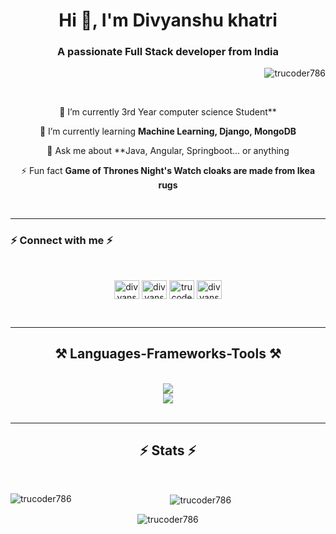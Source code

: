 
<h1 align="center">Hi 👋, I'm Divyanshu khatri</h1>
<h3 align="center">A passionate Full Stack developer from India</h3>
<!-- <img align="right" alt="Coding" width="360px" src="https://cdn.dribbble.com/users/1162077/screenshots/3848914/programmer.gif"> -->

<p align="right"> <img src="https://komarev.com/ghpvc/?username=trucoder786&label=Profile%20views&color=0e75b6&style=flat" alt="trucoder786" /> </p>
<br/>
<div align="center">
 
 🔭 I’m currently 3rd Year computer science Student**
 
 🌱 I’m currently learning **Machine Learning, Django, MongoDB**

💬 Ask me about **Java, Angular, Springboot... or anything 

⚡ Fun fact **Game of Thrones Night's Watch cloaks are made from Ikea rugs**

 </div>
 <br/><hr/>

<h3 align="left">⚡ Connect with me ⚡</h3>
<br>
<p align="center" >
<a href="https://linkedin.com/in/divyanshu khatri" target="blank"><img align="center" src="https://skillicons.dev/icons?i=linkedin" alt="divyanshu khatri" height="30" width="40" /></a>
<a href="https://www.hackerrank.com/divyanshu khatri" target="blank"><img align="center" src="https://raw.githubusercontent.com/rahuldkjain/github-profile-readme-generator/master/src/images/icons/Social/hackerrank.svg" alt="divyanshu khatri" height="30" width="40" /></a>
<a href="https://www.leetcode.com/trucoder786" target="blank"><img align="center" src="https://raw.githubusercontent.com/rahuldkjain/github-profile-readme-generator/master/src/images/icons/Social/leet-code.svg" alt="trucoder786" height="30" width="40" /></a>
<a href="https://www.hackerearth.com/divyanshu khatri india @trucoder786" target="blank"><img align="center" src="https://raw.githubusercontent.com/rahuldkjain/github-profile-readme-generator/master/src/images/icons/Social/hackerearth.svg" alt="divyanshu khatri india @trucoder786" height="30" width="40" /></a>
</p>
<br/><hr/>

<h2 align="center">⚒️ Languages-Frameworks-Tools ⚒️</h2>
<br/>
<div align="center">
    <img src="https://skillicons.dev/icons?i=angular,html,css,bootstrap,vscode,github,tailwind,git,postman,sklearn" /><br>
    <img src="https://skillicons.dev/icons?i=java,spring,idea,python,django,typescript,c,mongodb,mysql" /><br>
</div>
<br/>
<hr/>

<h2 align="center">⚡ Stats ⚡</h2>
<br>
<div align=center>
<p><img align="left" src="https://github-readme-stats.vercel.app/api/top-langs?username=trucoder786&count_private=true&theme=react&border_radius=10" alt="trucoder786" /></p>

<p>&nbsp;<img align="center" src="https://github-readme-stats.vercel.app/api?username=trucoder786&count_private=true&theme=react&border_radius=10" alt="trucoder786" /></p>

<p><img align="center" src="https://github-readme-streak-stats.herokuapp.com/?user=trucoder786&count_private=true&theme=react&border_radius=10" alt="trucoder786" /></p>
</div>

<br/><br/>
